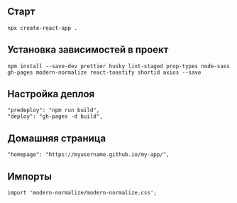 ## Старт

```
npx create-react-app .
```

## Установка зависимостей в проект

```
npm install --save-dev prettier husky lint-staged prop-types node-sass gh-pages modern-normalize react-toastify shortid axios --save
```

## Настройка деплоя

```
"predeploy": "npm run build",
"deploy": "gh-pages -d build",
```

## Домашняя страница

```
"homepage": "https://myusername.github.io/my-app/",
```

## Импорты

```
import 'modern-normalize/modern-normalize.css';
```
